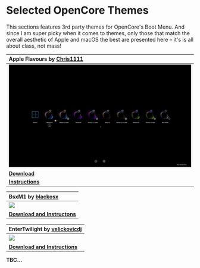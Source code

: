 # Selected OpenCore Themes
This sections features 3rd party themes for OpenCore's Boot Menu. And since I am super picky when it comes to themes, only those that match the overall aesthetic of Apple and macOS the best are presented here – it's is all about class, not mass! 

|Apple Flavours by [Chris1111](https://github.com/chris1111)|
|:-----------------------------| 
|![](https://github.com/chris1111/My-Simple-OC-Themes/raw/main/View%20Boot%200.7/Flavours-Apple.png)
|**[Download](https://github.com/chris1111/My-Simple-OC-Themes/releases/download/Archive_New-Themes/Flavours-Apple.zip)**
|**[Instructions](https://github.com/chris1111/My-Simple-OC-Themes/blob/main/Setup-PickerVariant.md#setup-flavours-theme-in-configplist-flavours-wonderfull-themes-as-exemple)**

|BsxM1 by [blackosx](https://github.com/blackosx)|
|:-----------------------------| 
|![](https://user-images.githubusercontent.com/76865553/173877386-1dd1b451-5e50-46b7-9f1e-554485b3a48a.png)
|[**Download and Instructons**](https://github.com/blackosx/BsxM1/tree/main)

|EnterTwilight by [velickovicdj](https://github.com/velickovicdj)|
|:-----------------------------| 
|![](https://github.com/velickovicdj/OpenCanopy-EnterTwilight/blob/main/Preview.png?raw=true)
|[**Download and Instructions**](https://github.com/velickovicdj/OpenCanopy-EnterTwilight)

**TBC…**